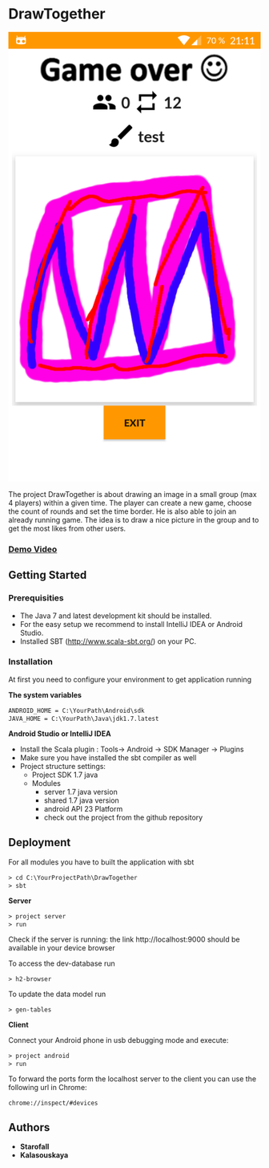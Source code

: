 # DrawTogether
![Screenshot](/screenshots/device-2016-07-06-211145.png?raw=true "Screenshot")

The project DrawTogether is about drawing an image in a small group (max 4 players) within a given time.
The player can create a new game, choose the count of rounds and set the time border. He is also able to join an already running game.
The idea is to draw a nice picture in the group and to get the most likes from other users.

### [Demo Video](https://www.youtube.com/watch?v=Qhg0mRFMkH8)

## Getting Started

### Prerequisities

* The Java 7 and latest development kit should be installed.
* For the easy setup we recommend to install IntelliJ IDEA or Android Studio.
* Installed SBT (http://www.scala-sbt.org/) on your PC.


### Installation

At first you need to configure your environment to get application running
 
**The system variables**

```
ANDROID_HOME = C:\YourPath\Android\sdk
JAVA_HOME = C:\YourPath\Java\jdk1.7.latest
```

**Android Studio or IntelliJ IDEA**

* Install the Scala plugin : Tools-> Android -> SDK Manager -> Plugins
* Make sure you have installed the sbt compiler as well
* Project structure settings:
    *  Project SDK 1.7 java
    *  Modules
        * server 1.7 java version
        * shared 1.7 java version
        * android API 23 Platform
        * check out the project from the github repository

## Deployment

For all modules you have to built the application with sbt

```
> cd C:\YourProjectPath\DrawTogether
> sbt
```

**Server**
```
> project server
> run
```

Check if the server is running: the link http://localhost:9000 should be available in your device browser 


To access the dev-database run
```
> h2-browser
```

To update the data model run
```
> gen-tables
```

**Client**

Connect your Android phone in usb debugging mode and execute:
```
> project android
> run
```

To forward the ports form the localhost server to the client you can use the following url in Chrome:

```
chrome://inspect/#devices
```

## Authors
* **Starofall** 
* **Kalasouskaya** 

